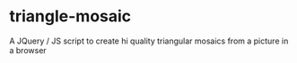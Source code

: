 triangle-mosaic
===============

A JQuery / JS script to create hi quality triangular mosaics from a picture in a browser
